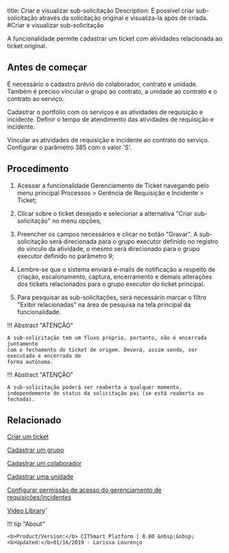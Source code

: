 title:  Criar e visualizar sub-solicitação
Description: É possível criar sub-solicitação através da solicitação original e visualiza-la após de criada. 
#Criar e visualizar sub-solicitação

A funcionalidade permite cadastrar um ticket com atividades relacionada ao ticket original.

Antes de começar
----------------

É necessário o cadastro prévio do colaborador, contrato e unidade. Também é
preciso vincular o grupo ao contrato, a unidade ao contrato e o contrato ao
serviço.

Cadastrar o portfólio com os serviços e as atividades de requisição e incidente.
Definir o tempo de atendimento das atividades de requisição e incidente.

Vincular as atividades de requisição e incidente ao contrato do serviço.
Configurar o parâmetro 385 com o valor 'S'.

Procedimento
------------

1.  Acessar a funcionalidade Gerenciamento de Ticket navegando pelo menu
    principal Processos \> Gerência de Requisição e Incidente \> Ticket;

2.  Clicar sobre o ticket desejado e selecionar a alternativa "Criar sub-solicitação" no menu opções;

3.  Preencher os campos necessários e clicar no botão "Gravar". A sub-solicitação será direcionada para o grupo executor definido
    no registro do vínculo da atividade, o mesmo será direcionado para o grupo executor definido no parâmetro 9;

4.  Lembre-se que o sistema enviará e-mails de notificação a respeito de
    criação, escalonamento, captura, encerramento e demais alterações dos
    tickets relacionados para o grupo executor do ticket principal.
    
5.  Para pesquisar as sub-solicitações, será necessário marcar o filtro "Exibir relacionadas" na área de pesquisa na tela principal     da funcionalidade.

        
!!! Abstract "ATENÇÃO"

    A sub-solicitação tem um fluxo próprio, portanto, não é encerrada juntamente
    com o fechamento do ticket de origem. Deverá, assim sendo, ser executada e encerrada de
    forma autônoma.  
    
!!! Abstract "ATENÇÃO"

    A sub-solicitação poderá ser reaberta a qualquer momento, independemente do status da solicitação pai (se está reaberta ou fechada).  
Relacionado
-----------

[Criar um ticket](/pt-br/citsmart-esp-8/processes/tickets/use/create-ticket.html)

[Cadastrar um grupo](/pt-br/citsmart-esp-8/initial-settings/access-settings/user/register-groups.html)

[Cadastrar um colaborador](/pt-br/citsmart-esp-8/initial-settings/access-settings/user/register-employee.html)

[Cadastrar uma unidade](/pt-br/citsmart-esp-8/platform-administration/region-and-language/register-unit.html)

[Configurar permissão de acesso do gerenciamento de requisições/incidentes](/pt-br/citsmart-esp-8/processes/tickets/configuration/configure-access-permission-ticket.html)

<i class='fa fa-youtube-play  fa-2x' style='color:#97ce17;vertical-align: middle;'> </i> [Video Library](https://www.youtube.com/playlist?list=PLB5qK2uzf2ROn4Xs6UdH84Ujzta2iJ6Ei)'

!!! tip "About"

    <b>Product/Version:</b> CITSmart Platform | 8.00 &nbsp;&nbsp;
    <b>Updated:</b>01/16/2019 - Larissa Lourenço


